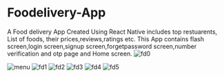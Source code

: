 # Foodelivery-App
A Food delivery App Created Using React Native includes top restuarents, List of foods, their prices,reviews,ratings etc.
This App contains flash screen,login screen,signup screen,forgetpassword screen,number verification and otp page and Home screen.
![fd0](https://user-images.githubusercontent.com/109940910/216892193-c39a632e-c90d-4cc2-8275-a069560289c1.jpg)

![menu](https://user-images.githubusercontent.com/109940910/217527348-3d6e07ce-7594-495d-bb72-d9e68d2907b4.jpg)
![fd1](https://user-images.githubusercontent.com/109940910/216892210-9241602c-7611-4bbe-a89c-cb94f2308a9d.jpg)
![fd2](https://user-images.githubusercontent.com/109940910/216892218-b38ea1d8-75da-4167-9624-d8306d7f0ee8.jpg)
![fd3](https://user-images.githubusercontent.com/109940910/216892227-4c9550b1-9038-493e-953b-a0ff01a3fe8f.jpg)
![fd4](https://user-images.githubusercontent.com/109940910/216892233-91e10450-7d9f-4ddd-81bb-d639bd95906f.jpg)
![fd5](https://user-images.githubusercontent.com/109940910/216892237-3dd360ed-ee99-40b7-ab03-48f312ee7a93.jpg)
